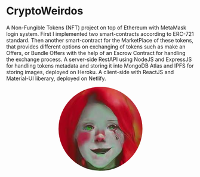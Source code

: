 # CryptoWeirdos

A Non-Fungible Tokens (NFT) project on top of Ethereum with MetaMask login system. First I implemented two smart-contracts according to ERC\-721 standard. Then another smart-contract for the MarketPlace of these tokens, that provides different options on exchanging of tokens such as make an Offers, or Bundle Offers with the help of an Escrow Contract for handling the exchange process. A server-side RestAPI using NodeJS and ExpressJS for handling tokens metadata and storing it into MongoDB Atlas and IPFS for storing images, deployed on Heroku. A client-side with ReactJS and Material-UI liberary, deployed on Netlify.

 
<p align='center'>
  <a href='https://www.cryptoweirdos.space/'>
    <img src='./assets/logo.jpeg' alt='screenshot' style="border-radius: 50%"/>
  </a>
</p>